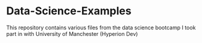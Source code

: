# Data-Science-Examples
This repository contains various files from the data science bootcamp I took part in with University of Manchester (Hyperion Dev)
